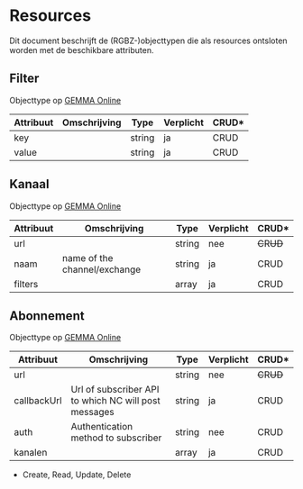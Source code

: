 # Resources

Dit document beschrijft de (RGBZ-)objecttypen die als resources ontsloten
worden met de beschikbare attributen.


## Filter

Objecttype op [GEMMA Online](https://www.gemmaonline.nl/index.php/Rgbz_1.0/doc/objecttype/filter)

| Attribuut | Omschrijving | Type | Verplicht | CRUD* |
| --- | --- | --- | --- | --- |
| key |  | string | ja | C​R​U​D |
| value |  | string | ja | C​R​U​D |

## Kanaal

Objecttype op [GEMMA Online](https://www.gemmaonline.nl/index.php/Rgbz_1.0/doc/objecttype/kanaal)

| Attribuut | Omschrijving | Type | Verplicht | CRUD* |
| --- | --- | --- | --- | --- |
| url |  | string | nee | ~~C~~​R​~~U~~​~~D~~ |
| naam | name of the channel/exchange | string | ja | C​R​U​D |
| filters |  | array | ja | C​R​U​D |

## Abonnement

Objecttype op [GEMMA Online](https://www.gemmaonline.nl/index.php/Rgbz_1.0/doc/objecttype/abonnement)

| Attribuut | Omschrijving | Type | Verplicht | CRUD* |
| --- | --- | --- | --- | --- |
| url |  | string | nee | ~~C~~​R​~~U~~​~~D~~ |
| callbackUrl | Url of subscriber API to which NC will post messages | string | ja | C​R​U​D |
| auth | Authentication method to subscriber | string | nee | C​R​U​D |
| kanalen |  | array | ja | C​R​U​D |


* Create, Read, Update, Delete
